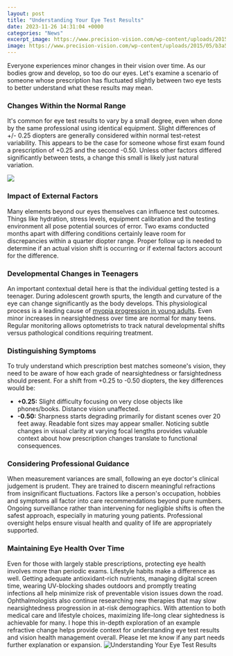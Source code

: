 ```yaml
---
layout: post
title: "Understanding Your Eye Test Results"
date: 2023-11-26 14:31:04 +0000
categories: "News"
excerpt_image: https://www.precision-vision.com/wp-content/uploads/2015/05/b3a54ecc0915f9347c3f53fa31d161fe_XL.jpg
image: https://www.precision-vision.com/wp-content/uploads/2015/05/b3a54ecc0915f9347c3f53fa31d161fe_XL.jpg
---
```


Everyone experiences minor changes in their vision over time. As our bodies grow and develop, so too do our eyes. Let's examine a scenario of someone whose prescription has fluctuated slightly between two eye tests to better understand what these results may mean. 
### Changes Within the Normal Range
It's common for eye test results to vary by a small degree, even when done by the same professional using identical equipment. Slight differences of +/- 0.25 diopters are generally considered within normal test-retest variability. This appears to be the case for someone whose first exam found a prescription of +0.25 and the second -0.50. Unless other factors differed significantly between tests, a change this small is likely just natural variation.

![](https://davidgartry.co.uk/wp-content/uploads/2017/02/snellenchart1.gif)
### Impact of External Factors 
Many elements beyond our eyes themselves can influence test outcomes. Things like hydration, stress levels, equipment calibration and the testing environment all pose potential sources of error. Two exams conducted months apart with differing conditions certainly leave room for discrepancies within a quarter diopter range. Proper follow up is needed to determine if an actual vision shift is occurring or if external factors account for the difference.
### Developmental Changes in Teenagers
An important contextual detail here is that the individual getting tested is a teenager. During adolescent growth spurts, the length and curvature of the eye can change significantly as the body develops. This physiological process is a leading cause of [myopia progression in young adults](https://elviaje.github.io/contact/). Even minor increases in nearsightedness over time are normal for many teens. Regular monitoring allows optometrists to track natural developmental shifts versus pathological conditions requiring treatment.
### Distinguishing Symptoms  
To truly understand which prescription best matches someone's vision, they need to be aware of how each grade of nearsightedness or farsightedness should present. For a shift from +0.25 to -0.50 diopters, the key differences would be: 
- **+0.25:** Slight difficulty focusing on very close objects like phones/books. Distance vision unaffected.
- **-0.50:** Sharpness starts degrading primarily for distant scenes over 20 feet away. Readable font sizes may appear smaller.
Noticing subtle changes in visual clarity at varying focal lengths provides valuable context about how prescription changes translate to functional consequences.
### Considering Professional Guidance
When measurement variances are small, following an eye doctor's clinical judgement is prudent. They are trained to discern meaningful refractions from insignificant fluctuations. Factors like a person's occupation, hobbies and symptoms all factor into care recommendations beyond pure numbers. Ongoing surveillance rather than intervening for negligible shifts is often the safest approach, especially in maturing young patients. Professional oversight helps ensure visual health and quality of life are appropriately supported. 
### Maintaining Eye Health Over Time  
Even for those with largely stable prescriptions, protecting eye health involves more than periodic exams. Lifestyle habits make a difference as well. Getting adequate antioxidant-rich nutrients, managing digital screen time, wearing UV-blocking shades outdoors and promptly treating infections all help minimize risk of preventable vision issues down the road. Ophthalmologists also continue researching new therapies that may slow nearsightedness progression in at-risk demographics. With attention to both medical care and lifestyle choices, maximizing life-long clear sightedness is achievable for many.
I hope this in-depth exploration of an example refractive change helps provide context for understanding eye test results and vision health management overall. Please let me know if any part needs further explanation or expansion.
![Understanding Your Eye Test Results](https://www.precision-vision.com/wp-content/uploads/2015/05/b3a54ecc0915f9347c3f53fa31d161fe_XL.jpg)